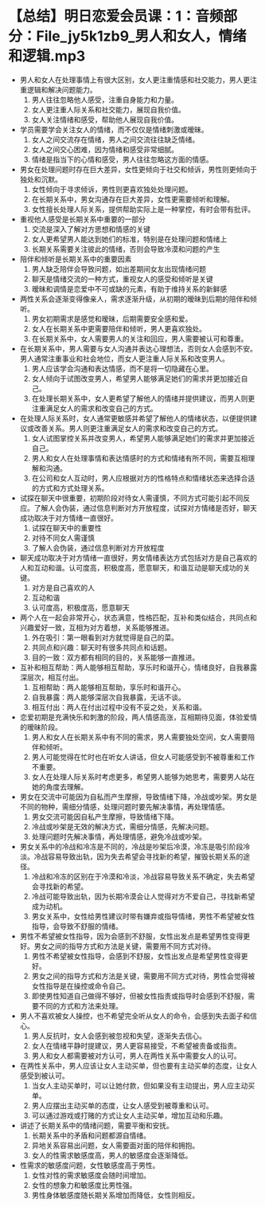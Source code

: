 # 【总结】明日恋爱会员课：1：音频部分：File_jy5k1zb9_男人和女人，情绪和逻辑.mp3

-   男人和女人在处理事情上有很大区别，女人更注重情感和社交能力，男人更注重逻辑和解决问题能力。
    1.  男人往往忽略他人感受，注重自身能力和力量。
    2.  女人更注重人际关系和社交能力，展现自我价值。
    3.  女人关注情绪和感受，帮助他人展现自我价值。
-   学员需要学会关注女人的情绪，而不仅仅是情绪刺激或暧昧。
    1.  女人之间交流存在情绪，男人之间交流往往缺乏情绪。
    2.  女人之间交心困难，因为情绪和感受非常细腻。
    3.  情绪是指当下的心情和感受，男人往往忽略这方面的情感。
-   男女在处理问题时存在巨大差异，女性更倾向于社交和倾诉，男性则更倾向于独处和沉默。
    1.  女性倾向于寻求倾诉，男性则更喜欢独处处理问题。
    2.  在长期关系中，男女沟通存在巨大差异，女性更需要倾听和理解。
    3.  女性擅长处理人际关系，提供帮助实际上是一种掌控，有时会带有批评。
-   重视他人感受是长期关系中重要的一部分
    1.  交流是深入了解对方思想和情感的关键
    2.  女人更希望男人能达到她们的标准，特别是在处理问题和情绪上
    3.  长期关系需要关注彼此的情绪，否则会导致冷漠和问题的产生
-   陪伴和倾听是长期关系中的重要因素
    1.  男人缺乏陪伴会导致问题，如出差期间女友出现情绪问题
    2.  聊天是情绪交流的一种方式，重视女人的感受和倾听是关键
    3.  暧昧和调情是恋爱中不可或缺的元素，有助于维持关系的新鲜感
-   两性关系会逐渐变得像亲人，需求逐渐升级，从初期的暧昧到后期的陪伴和倾听。
    1.  男女初期需求是感觉和暧昧，后期需要安全感和爱。
    2.  女人在长期关系中更需要陪伴和倾听，男人更喜欢独处。
    3.  在长期关系中，女人需要男人的关注和回应，男人需要被认可和尊重。
-   在长期关系中，男人需要与女人沟通并表达心理想法，否则女人会感到不安。男人通常注重事业和社会地位，而女人更注重人际关系和改变男人。
    1.  男人应该学会沟通和表达情感，而不是将一切隐藏在心里。
    2.  女人倾向于试图改变男人，希望男人能够满足她们的需求并更加接近自己。
    3.  在处理长期关系中，女人更希望了解他人的情绪并提供建议，而男人则更注重满足女人的需求和改变自己的方式。
-   在处理人际关系时，女人通常更敏感并希望了解他人的情绪状态，以便提供建议或改善关系。男人则更注重满足女人的需求和改变自己的方式。
    1.  女人试图掌控关系并改变男人，希望男人能够满足她们的需求并更加接近自己。
    2.  男人和女人在处理事情和表达情感时的方式和情绪有所不同，需要互相理解和沟通。
    3.  在公司和女人互动时，男人应根据对方的性格特点和情绪状态来选择合适的方式和方式处理关系。
-   试探在聊天中很重要，初期阶段对待女人需谨慎，不同方式可能引起不同反应。了解人会伪装，通过信息判断对方开放程度，试探对方情绪是否好，聊天成功取决于对方情绪一直很好。
    1.  试探在聊天中的重要性
    2.  对待不同女人需谨慎
    3.  了解人会伪装，通过信息判断对方开放程度
-   聊天成功取决于对方情绪一直很好，男女情绪表达方式包括对方是自己喜欢的人和互动和谐。认可度高，积极度高，愿意聊天，和谐互动是聊天成功的关键。
    1.  对方是自己喜欢的人
    2.  互动和谐
    3.  认可度高，积极度高，愿意聊天
-   两个人在一起会非常开心，状态满意，性格匹配，互补和类似结合，共同点和兴趣爱好一致，互相为对方着想，关系能够推进。
    1.  外在吸引：第一眼看到对方就觉得是自己的菜。
    2.  共同点和兴趣：聊天时有很多共同点和话题。
    3.  目的一致：双方都有相同的目的，关系能够一直推进。
-   互补和相互帮助：两人能够相互帮助，享乐时和谐开心，情绪良好，自我暴露深层次，相互付出。
    1.  互相帮助：两人能够相互帮助，享乐时和谐开心。
    2.  自我暴露：两人能够深层次自我暴露，无话不谈。
    3.  相互付出：两人在付出过程中没有不妥之处，关系和谐。
-   恋爱初期是充满快乐和刺激的阶段，两人情感高涨，互相期待见面，体验爱情的暧昧阶段。
    1.  男人和女人在长期关系中有不同的需求，男人需要独处空间，女人需要陪伴和倾听。
    2.  男人可能觉得在忙时也在听女人讲话，但女人可能感受到不被尊重和工作不重要。
    3.  女人在处理人际关系时考虑更多，希望男人能够为她思考，需要男人站在她的角度去理解。
-   男女在交流中可能因为自私而产生摩擦，导致情绪下降，冷战或吵架。男女是不同的物种，需细分情感，处理问题时要先解决事情，再处理情感。
    1.  男女交流可能因自私产生摩擦，导致情绪下降。
    2.  冷战或吵架是无效的解决方式，需细分情感，先解决问题。
    3.  处理问题时先解决事情，再处理情感，避免冷战或吵架。
-   男女关系中的冷战和冷冻是不同的，冷战是吵架后冷漠，冷冻是吸引阶段冷淡。冷战容易导致出轨，因为失去希望会寻找新的希望，摧毁长期关系的途径。
    1.  冷战和冷冻的区别在于冷漠和冷淡，冷战容易导致关系不确定，失去希望会寻找新的希望。
    2.  冷战可能导致出轨，因为长期冷漠会让人觉得对方不爱自己，寻找新希望成为动机。
    3.  男女关系中，女性给男性建议时带有嫌弃或指导情绪，男性不希望被女性指导，会导致不舒服的情绪。
-   男性不希望被女性指导，因为会感到不舒服，女性出发点是希望男性变得更好。男女之间的指导方式和方法是关键，需要用不同方式对待。
    1.  男性不希望被女性指导，会感到不舒服，女性出发点是希望男性变得更好。
    2.  男女之间的指导方式和方法是关键，需要用不同方式对待，男性会觉得被女性指导是在操控或命令自己。
    3.  即使男性知道自己做得不够好，但被女性指责或指导时会感到不舒服，需要不同的方式和方法来处理。
-   男人不喜欢被女人操控，也不希望完全听从女人的命令，会感到失去面子和信心。
    1.  男人反抗时，女人会感到被忽视和失望，逐渐失去信心。
    2.  女人在情绪平静时提建议，男人更容易接受，不希望被责备或指责。
    3.  男人和女人都需要被对方认可，男人在两性关系中需要女人的认可。
-   在两性关系中，男人应该让女人主动买单，但也要有主动买单的态度，让女人感受到被认可。
    1.  当女人主动买单时，可以让她付款，但如果没有主动提出，男人应主动买单。
    2.  男人应摆出主动买单的态度，让女人感受到被尊重和认可。
    3.  可以通过游戏或打赌的方式让女人主动买单，增加互动和乐趣。
-   讲述了长期关系中的情绪问题，需要平衡和安抚。
    1.  长期关系中的矛盾和问题都源自情绪。
    2.  异地关系容易出问题，女人需要面对面的陪伴和拥抱。
    3.  女人的性需求敏感度高，男人的敏感度会逐渐降低。
-   性需求的敏感度问题，女性敏感度高于男性。
    1.  女性对性的需求敏感度会随时间增加。
    2.  女性的想象力和敏感度比男性强。
    3.  男性身体敏感度随长期关系增加而降低，女性则相反。